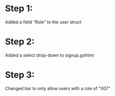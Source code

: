 # Step 1:
Added a field "Role" to the user struct

# Step 2:
Added a select drop-down to signup.gohtml

# Step 3:
Changed bar to only allow users with a role of "007"